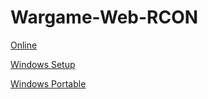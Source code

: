 # Wargame-Web-RCON

[Online](http://wrd.endless.ws/)

[Windows Setup](http://wrd.endless.ws/download/Wargame-RCON-1.0.0-Setup.exe)

[Windows Portable](http://wrd.endless.ws/download/Wargame-RCON-win32-x64.zip)
